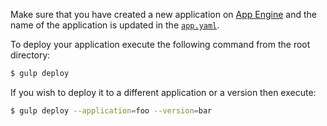 Make sure that you have created a new application on
[App Engine](https://console.developers.google.com/project)
and the name of the application is updated in the
[`app.yaml`](https://github.com/gae-init/gae-init/blob/master/main/app.yaml#L1).

To deploy your application execute the following command from the root directory:

```bash
$ gulp deploy
```

If you wish to deploy it to a different application or a version then execute:

```bash
$ gulp deploy --application=foo --version=bar
```
